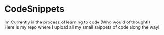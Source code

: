 # CodeSnippets
Im Currently in the process of learning to code (Who would of thought!) Here is my repo where I upload all my small snippets of code along the way!

